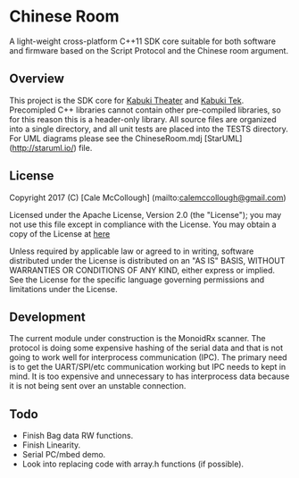 # Chinese Room
A light-weight cross-platform C++11 SDK core suitable for both software and  firmware based on the Script Protocol and the Chinese room argument.

## Overview
This project is the SDK core for [Kabuki Theater](https://github.com/Kabuki-Toolkit/Kabuki-Theater) and [Kabuki Tek](https://github.com/Kabuki-Toolkit/Kabuki-Tek). Precomipled  C++ libraries cannot contain other pre-compiled libraries, so for this reason  this is a header-only library. All source files are organized into a single  directory, and all unit tests are placed into the TESTS directory. For UML  diagrams please see the ChineseRoom.mdj [StarUML] (http://staruml.io/) file.

## License
Copyright 2017 (C) [Cale McCollough] (mailto:calemccollough@gmail.com)

Licensed under the Apache License, Version 2.0 (the "License"); you may not use this file except in compliance with the License. You may obtain a copy of the License at [here](http://www.apache.org/licenses/LICENSE-2.0)

Unless required by applicable law or agreed to in writing, software distributed under the License is distributed on an "AS IS" BASIS, WITHOUT WARRANTIES OR CONDITIONS OF ANY KIND, either express or implied. See the License for the specific language governing permissions and limitations under the License.

## Development
The current module under construction is the MonoidRx scanner. The protocol is doing some expensive hashing of the serial data and that is not going to work well for interprocess communication (IPC). The primary need is to get the  UART/SPI/etc communication working but IPC needs to kept in mind. It is too expensive and unnecessary to has interprocess data because it is not being  sent over an unstable connection.

## Todo
* Finish Bag data RW functions.
* Finish Linearity.
* Serial PC/mbed demo.
* Look into replacing code with array.h functions (if possible).



